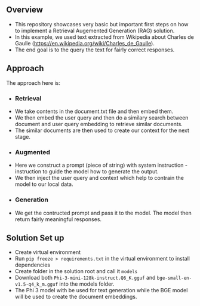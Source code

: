 ## Overview
- This repository showcases very basic but important first steps on how to implement a Retrieval Augemented Generation (RAG) solution.
- In this example, we used text extracted from Wikipedia about Charles de Gaulle (https://en.wikipedia.org/wiki/Charles_de_Gaulle).
- The end goal is to the query the text for fairly correct responses.

## Approach
The approach here is:
 - ### Retrieval
  - We take contents in the document.txt file and then embed them.
  - We then embed the user query and then do a similary search between document and user query embedding to retrieve similar documents.
  - The similar documents are then used to create our context for the next stage.
 - ### Augmented
  - Here we construct a prompt (piece of string) with system instruction - instruction to guide the model how to generate the output. 
  - We then inject the user query and context which help to contrain the model to our local data. 
 - ### Generation
  - We get the contructed prompt and pass it to the model. The model then return fairly meaningful responses.
## Solution Set up
 - Create virtual environment
 - Run `pip freeze > requirements.txt` in the virtual environment to install dependencies
 - Create folder in the solution root and call it `models`
 - Download both `Phi-3-mini-128k-instruct.Q6_K.gguf` and `bge-small-en-v1.5-q4_k_m.gguf` into the models folder.
  - The Phi 3 model with be used for text generation while the BGE model will be used to create the document embeddings. 